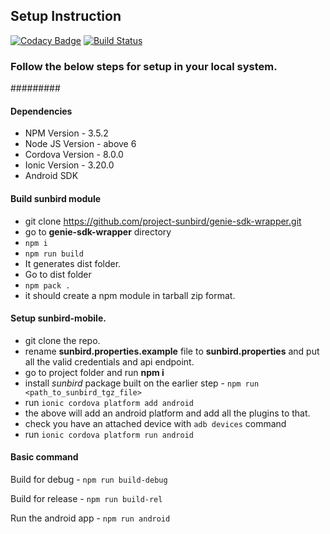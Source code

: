 ## Setup Instruction

[![Codacy Badge](https://api.codacy.com/project/badge/Grade/0f136815c4d841a3afa9bb3ca5e1c162)](https://app.codacy.com/app/project-sunbird/sunbird-mobile?utm_source=github.com&utm_medium=referral&utm_content=project-sunbird/sunbird-mobile&utm_campaign=Badge_Grade_Settings)
[![Build Status](https://travis-ci.org/project-sunbird/sunbird-mobile.svg?branch=master)](https://travis-ci.org/project-sunbird/sunbird-mobile)

### Follow the below steps for setup in your local system.
#########

#### Dependencies
* NPM Version - 3.5.2
* Node JS Version - above 6
* Cordova Version - 8.0.0
* Ionic Version - 3.20.0
* Android SDK

#### Build **sunbird** module
* git clone https://github.com/project-sunbird/genie-sdk-wrapper.git
* go to **genie-sdk-wrapper** directory
* `npm i`
* `npm run build`
* It generates dist folder.
* Go to dist folder
* `npm pack .`
* it should create a npm module in tarball zip format.

#### Setup sunbird-mobile.
* git clone the repo.
* rename **sunbird.properties.example** file to **sunbird.properties** and put all the valid credentials and api endpoint.
* go to project folder and run **npm i**
* install *sunbird* package built on the earlier step - `npm run <path_to_sunbird_tgz_file>`
* run `ionic cordova platform add android`
* the above will add an android platform and add all the plugins to that.
* check you have an attached device with `adb devices` command
* run `ionic cordova platform run android`

#### Basic command
Build for debug - `npm run build-debug`

Build for release - `npm run build-rel`

Run the android app - `npm run android`
